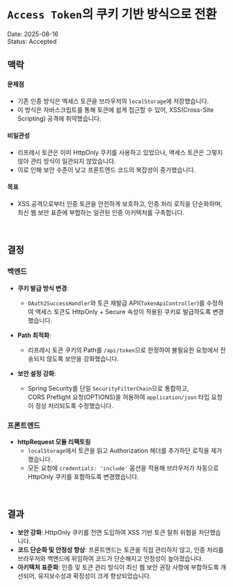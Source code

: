 # `Access Token`의 쿠키 기반 방식으로 전환

Date: 2025-08-16  
Status: Accepted

## 맥락

#### 문제점

- 기존 인증 방식은 액세스 토큰을 브라우저의 `localStorage`에 저장했습니다.
- 이 방식은 자바스크립트를 통해 토큰에 쉽게 접근할 수 있어, XSS(Cross-Site Scripting) 공격에 취약했습니다.

#### 비일관성

- 리프레시 토큰은 이미 HttpOnly 쿠키를 사용하고 있었으나, 액세스 토큰은 그렇지 않아 관리 방식이 일관되지 않았습니다.
- 이로 인해 보안 수준이 낮고 프론트엔드 코드의 복잡성이 증가했습니다.

#### 목표

- XSS 공격으로부터 인증 토큰을 안전하게 보호하고, 인증 처리 로직을 단순화하며, 최신 웹 보안 표준에 부합하는 일관된 인증 아키텍처를 구축합니다.

<br/>

## 결정

### **백엔드**

- **쿠키 발급 방식 변경**:  
  - `OAuth2SuccessHandler`와 토큰 재발급 API(`TokenApiController`)를 수정하여 액세스 토큰도 HttpOnly + Secure 속성이 적용된 쿠키로 발급하도록 변경했습니다.

- **Path 최적화**:

  - 리프레시 토큰 쿠키의 Path를 `/api/token`으로 한정하여 불필요한 요청에서 전송되지 않도록 보안을 강화했습니다.

- **보안 설정 강화**:
  - Spring Security를 단일 `SecurityFilterChain`으로 통합하고,  
    CORS Preflight 요청(OPTIONS)을 허용하여 `application/json` 타입 요청이 정상 처리되도록 수정했습니다.

### **프론트엔드**

- **httpRequest 모듈 리팩토링**
  - `localStorage`에서 토큰을 읽고 Authorization 헤더를 추가하던 로직을 제거했습니다.
  - 모든 요청에 `credentials: 'include'` 옵션을 적용해 브라우저가 자동으로 HttpOnly 쿠키를 포함하도록 변경했습니다.


<br/>

## 결과

- **보안 강화**: HttpOnly 쿠키를 전면 도입하여 XSS 기반 토큰 탈취 위협을 차단했습니다.
- **코드 단순화 및 안정성 향상**: 프론트엔드는 토큰을 직접 관리하지 않고, 인증 처리를 브라우저와 백엔드에 위임하여 코드가 단순해지고 안정성이 높아졌습니다.
- **아키텍처 표준화**: 인증 및 토큰 관리 방식이 최신 웹 보안 권장 사항에 부합하도록 개선되어, 유지보수성과 확장성이 크게 향상되었습니다.
